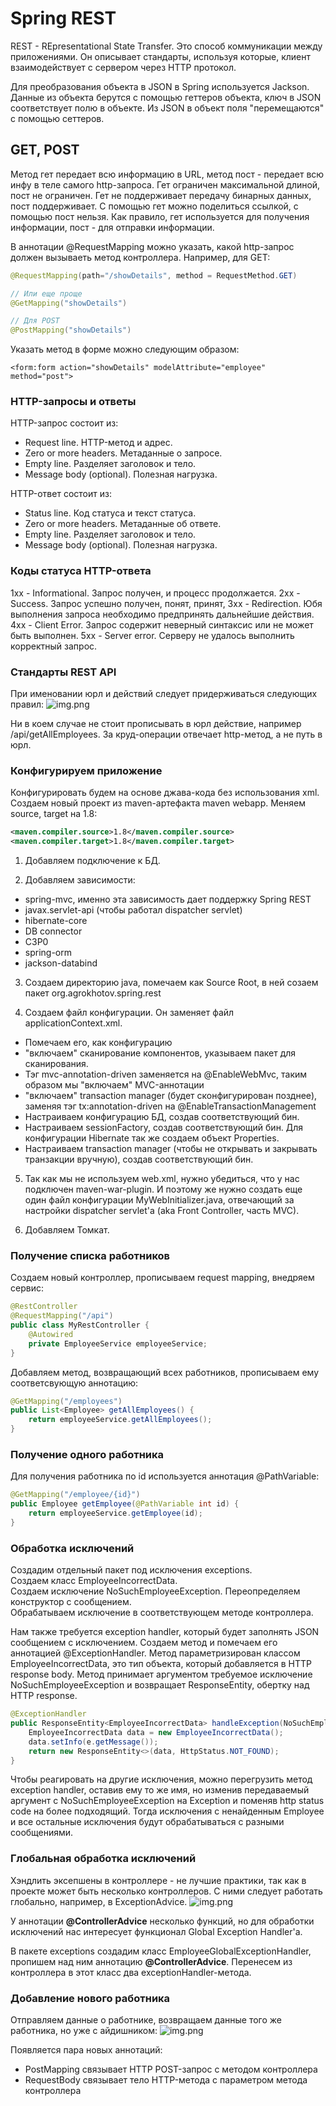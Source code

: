 # Spring REST
REST - REpresentational State Transfer. Это способ коммуникации между приложениями. Он описывает стандарты, используя которые, клиент взаимодействует с сервером через HTTP протокол.

Для преобразования объекта в JSON в Spring используется Jackson. Данные из объекта берутся с помощью геттеров объекта, ключ в JSON соответствует полю в объекте. Из JSON в объект поля "перемещаются" с помощью сеттеров.

## GET, POST
Метод гет передает всю информацию в URL, метод пост - передает всю инфу в теле самого http-запроса.
Гет ограничен максимальной длиной, пост не ограничен.
Гет не поддерживает передачу бинарных данных, пост поддерживает.
С помощью гет можно поделиться ссылкой, с помощью пост нельзя.
Как правило, гет используется для получения информации, пост - для отправки информации.

В аннотации @RequestMapping можно указать, какой http-запрос должен вызываеть метод контроллера. Например, для GET:
```java
@RequestMapping(path="/showDetails", method = RequestMethod.GET)

// Или еще проще
@GetMapping("showDetails")

// Для POST
@PostMapping("showDetails")
```

Указать метод в форме можно следующим образом:
```
<form:form action="showDetails" modelAttribute="employee" method="post">
```

### HTTP-запросы и ответы
HTTP-запрос состоит из:
- Request line. HTTP-метод и адрес.
- Zero or more headers. Метаданные о запросе.
- Empty line. Разделяет заголовок и тело.
- Message body (optional). Полезная нагрузка.

HTTP-ответ состоит из:
- Status line. Код статуса и текст статуса.
- Zero or more headers. Метаданные об ответе.
- Empty line. Разделяет заголовок и тело.
- Message body (optional). Полезная нагрузка.

### Коды статуса HTTP-ответа
1хх - Informational. Запрос получен, и процесс продолжается.
2хх - Success. Запрос успешно получен, понят, принят,
3хх - Redirection. Юбя выполнения запроса необходимо предпринять дальнейшие действия.
4хх - Client Error. Запрос содержит неверный синтаксис или не может быть выполнен.
5хх - Server error. Серверу не удалось выполнить корректный запрос.

### Стандарты REST API
При именовании юрл и действий следует придерживаться следующих правил:
![img.png](pics/img.png)

Ни в коем случае не стоит прописывать в юрл действие, например /api/getAllEmployees. За круд-операции отвечает http-метод, а не путь в юрл.

### Конфигурируем приложение
Конфигурировать будем на основе джава-кода без использования xml.
Создаем новый проект из maven-артефакта maven webapp. Меняем source, target на 1.8:
```xml
<maven.compiler.source>1.8</maven.compiler.source>
<maven.compiler.target>1.8</maven.compiler.target> 
```

1. Добавляем подключение к БД.  


2. Добавляем зависимости:
- spring-mvc, именно эта зависимость дает поддержку Spring REST
- javax.servlet-api (чтобы работал dispatcher servlet)
- hibernate-core
- DB connector
- C3P0
- spring-orm
- jackson-databind


3. Создаем директорию java, помечаем как Source Root, в ней созаем пакет org.agrokhotov.spring.rest  


4. Создаем файл конфигурации. Он заменяет файл applicationContext.xml. 
- Помечаем его, как конфигурацию
- "включаем" сканирование компонентов, указываем пакет для сканирования. 
- Тэг mvc-annotation-driven заменяется на @EnableWebMvc, таким образом мы "включаем" MVC-аннотации
- "включаем" transaction manager (будет сконфигурирован позднее), заменяя тэг tx:annotation-driven на @EnableTransactionManagement
- Настраиваем конфигурацию БД, создав соответствующий бин.
- Настраиваем sessionFactory, создав соответствующий бин. Для конфигурации Hibernate так же создаем объект Properties.
- Настраиваем transaction manager (чтобы не открывать и закрывать транзакции вручную), создав соответствующий бин.


5. Так как мы не используем web.xml, нужно убедиться, что у нас подключен maven-war-plugin. И поэтому же нужно создать еще один файл конфигурации MyWebInitializer.java, отвечающий за настройки dispatcher servlet'a (aka Front Controller, часть MVC).  


6. Добавляем Томкат.

### Получение списка работников
Создаем новый контроллер, прописываем request mapping, внедряем сервис:
```java
@RestController
@RequestMapping("/api")
public class MyRestController {
    @Autowired
    private EmployeeService employeeService;
}
```
Добавляем метод, возвращающий всех работников, прописываем ему соответсвующую аннотацию:
```java
@GetMapping("/employees")
public List<Employee> getAllEmployees() {
    return employeeService.getAllEmployees();
}
```


### Получение одного работника
Для получения работника по id используется аннотация @PathVariable:
```java
@GetMapping("/employee/{id}")
public Employee getEmployee(@PathVariable int id) {
    return employeeService.getEmployee(id);
}
```

### Обработка исключений
Создадим отдельный пакет под исключения exceptions.   
Создаем класс EmployeeIncorrectData.   
Создаем исключение NoSuchEmployeeException. Переопределяем конструктор с сообщением.   
Обрабатываем исключение в соответствующем методе контроллера.  

Нам также требуется exception handler, который будет заполнять JSON сообщением с исключением. Создаем метод и помечаем его аннотацией @ExceptionHandler. Метод параметризирован классом EmployeeIncorrectData, это тип объекта, который добавляется в HTTP response body. Метод принимает аргументом требуемое исключение NoSuchEmployeeException и возвращает ResponseEntity, обертку над HTTP response.
```java
@ExceptionHandler
public ResponseEntity<EmployeeIncorrectData> handleException(NoSuchEmployeeException e) {
    EmployeeIncorrectData data = new EmployeeIncorrectData();
    data.setInfo(e.getMessage());
    return new ResponseEntity<>(data, HttpStatus.NOT_FOUND);
}
```

Чтобы реагировать на другие исключения, можно перегрузить метод exception handler, оставив ему то же имя, но изменив передаваемый аргумент с NoSuchEmployeeException на Exception и поменяв http status code на более подходящий. Тогда исключения с ненайденным Employee и все остальные исключения будут обрабатываться с разными сообщениями. 


### Глобальная обработка исключений
Хэндлить эксепшены в контроллере - не лучшие практики, так как в проекте может быть несколько контроллеров. С ними следует работать глобально, например, в ExceptionAdvice.
![img.png](pics/exception-advice.png)

У аннотации **@ControllerAdvice** несколько функций, но для обработки исключений нас интересует функционал Global Exception Handler'а.

В пакете exceptions создадим класс EmployeeGlobalExceptionHandler, пропишем над ним аннотацию **@ControllerAdvice**. Перенесем из контроллера в этот класс два exceptionHandler-метода.


### Добавление нового работника
Отправляем данные о работнике, возвращаем данные того же работника, но уже с айдишником:
![img.png](pics/add-new-employee.png)

Появляется пара новых аннотаций:
- PostMapping связывает HTTP POST-запрос с методом контроллера
- RequestBody связывает тело HTTP-метода с параметром метода контроллера